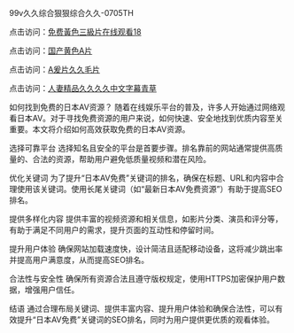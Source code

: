 99v久久综合狠狠综合久久-0705TH

点击访问：<a href="https://vassv.pages.dev/">免费黃色三級片在线观看18</a>

点击访问：<a href="https://tfda.pages.dev/">国产黄色A片</a>

点击访问：<a href="https://bered.pages.dev/">A爰片久久毛片</a>

点击访问：<a href="https://rtj-3zo.pages.dev/">人妻精品久久久久中文字幕青草</a>



如何找到免费的日本AV资源？
随着在线娱乐平台的普及，许多人开始通过网络观看日本AV。对于寻找免费资源的用户来说，如何快速、安全地找到优质内容至关重要。本文将介绍如何高效获取免费的日本AV资源。

选择可靠平台
选择知名且安全的平台是首要步骤。排名靠前的网站通常提供高质量的、合法的资源，帮助用户避免低质量视频和潜在风险。

优化关键词
为了提升“日本AV免费”关键词的排名，确保在标题、URL和内容中合理使用该关键词。使用长尾关键词（如“最新日本AV免费资源”）有助于提高SEO排名。

提供多样化内容
提供丰富的视频资源和相关信息，如影片分类、演员和评分等，有助于满足不同用户的需求，提升页面的互动性和停留时间。

提升用户体验
确保网站加载速度快，设计简洁且适配移动设备，这将减少跳出率并提高用户满意度，从而提高SEO排名。

合法性与安全性
确保所有资源合法且遵守版权规定，使用HTTPS加密保护用户数据，增强用户信任。

结语
通过合理布局关键词、提供丰富内容、提升用户体验和确保合法性，可以有效提升“日本AV免费”关键词的SEO排名，同时为用户提供更优质的观看体验。








<span style="display:none;">[Canonical link]( https://github.com/fb45154/16645 ）</span>
